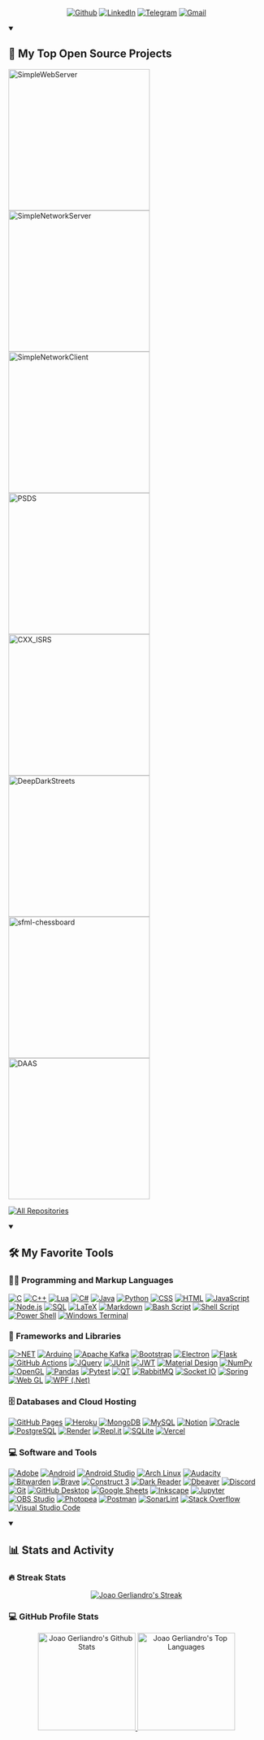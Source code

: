 <!-- Social badges section -->
<!-- Badges with custom icons - https://github.com/DenverCoder1/custom-icon-badges -->
<!-- View counter - https://github.com/DenverCoder1/Simple-View-Counter -->
<p align="center">
  <a href="https://github.com/joaogerliandro" target="_blank"><img alt="Github" src="https://img.shields.io/badge/GitHub-%2312100E.svg?&style=for-the-badge&logo=Github&logoColor=white" /></a>
  <a href="https://www.linkedin.com/in/joao-gerliandro" target="_blank"><img alt="LinkedIn" src="https://img.shields.io/badge/linkedin-%230077B5.svg?&style=for-the-badge&logo=linkedin&logoColor=white" /></a>
  <a href="https://t.me/joaogerliandro" target="_blank"><img alt="Telegram" src="https://img.shields.io/badge/Telegram-2CA5E0?style=for-the-badge&logo=telegram&logoColor=white" /></a>
  <a href="mailto:joaogerliandro@gmail.com" target="_blank"><img alt="Gmail" src="https://img.shields.io/badge/Gmail-D14836?style=for-the-badge&logo=gmail&logoColor=white" /></a>
</p>

<details open> 
  <summary><h2>📘 My Top Open Source Projects</h2></summary>

  <!-- Repo info cards - https://github.com/anuraghazra/github-readme-stats -->
  <p align="left">
    <a href="https://github.com/joaogerliandro/SimpleWebServer"><img width="278" src="https://denvercoder1-github-readme-stats.vercel.app/api/pin/?username=joaogerliandro&repo=SimpleWebServer&theme=react&bg_color=1F222E&title_color=F85D7F&hide_border=true&icon_color=F8D866&show_icons=true" alt="SimpleWebServer"></a>
    <a href="https://github.com/joaogerliandro/SimpleNetworkServer"><img width="278" src="https://denvercoder1-github-readme-stats.vercel.app/api/pin/?username=joaogerliandro&repo=SimpleNetworkServer&theme=react&bg_color=1F222E&title_color=F85D7F&hide_border=true&icon_color=F8D866&show_icons=true" alt="SimpleNetworkServer"></a>
    <a href="https://github.com/joaogerliandro/SimpleNetworkClient"><img width="278" src="https://denvercoder1-github-readme-stats.vercel.app/api/pin/?username=joaogerliandro&repo=SimpleNetworkClient&theme=react&bg_color=1F222E&title_color=F85D7F&hide_border=true&icon_color=F8D866&show_icons=true" alt="SimpleNetworkClient"></a> 
    <a href="https://github.com/joaogerliandro/PSDS"><img width="278" src="https://denvercoder1-github-readme-stats.vercel.app/api/pin/?username=joaogerliandro&repo=PSDS&theme=react&bg_color=1F222E&title_color=F85D7F&hide_border=true&icon_color=F8D866&show_icons=true" alt="PSDS"></a> 
        <a href="https://github.com/joaogerliandro/CXX_ISRS"><img width="278" src="https://denvercoder1-github-readme-stats.vercel.app/api/pin/?username=joaogerliandro&repo=CXX_ISRS&theme=react&bg_color=1F222E&title_color=F85D7F&hide_border=true&icon_color=F8D866&show_icons=true" alt="CXX_ISRS"></a> 
    <a href="https://github.com/joaogerliandro/DeepDarkStreets"><img width="278" src="https://denvercoder1-github-readme-stats.vercel.app/api/pin/?username=joaogerliandro&repo=DeepDarkStreets&theme=react&bg_color=1F222E&title_color=F85D7F&hide_border=true&icon_color=F8D866&show_icons=true" alt="DeepDarkStreets"></a> 
    <a href="https://github.com/joaogerliandro/sfml-chessboard"><img width="278" src="https://denvercoder1-github-readme-stats.vercel.app/api/pin/?username=joaogerliandro&repo=sfml-chessboard&theme=react&bg_color=1F222E&title_color=F85D7F&hide_border=true&icon_color=F8D866&show_icons=true" alt="sfml-chessboard"></a>
    <a href="https://github.com/joaogerliandro/DAAS"><img width="278" src="https://denvercoder1-github-readme-stats.vercel.app/api/pin/?username=joaogerliandro&repo=DAAS&theme=react&bg_color=1F222E&title_color=F85D7F&hide_border=true&icon_color=F8D866&show_icons=true" alt="DAAS"></a>
  </p>

  <a href="https://github.com/joaogerliandro?tab=repositories&q=&type=&language=&sort=stargazers"><img alt="All Repositories" title="All Repositories" src="https://custom-icon-badges.demolab.com/badge/-Click%20Here%20For%20All%20My%20Repos-1F222E?style=for-the-badge&logoColor=white&logo=repo"/></a>
</details>

<!-- <details open> 
  <summary><h2>📕 Top Projects I've Contributed To</h2></summary>

  <p align="left">
    <a href="https://github.com/pallets/flask"><img width="278" src="https://denvercoder1-github-readme-stats.vercel.app/api/pin/?username=pallets&repo=flask&theme=react&bg_color=1F222E&title_color=F85D7F&hide_border=true&icon_color=F8D866&show_icons=false&show_description=false" alt="flask"></a>
  </p>

  <p align="left">
    <a href="https://github.com/DenverCoderOne/My-Contributions/blob/main/README.md"><img alt="All Repositories" title="All Repositories" src="https://custom-icon-badges.demolab.com/badge/-Click%20Here%20For%20All%20My%20Forks-1F222E?style=for-the-badge&logoColor=white&logo=fork"/></a>
  </p>
</details> -->

<details open> 
  <summary><h2>🛠️ My Favorite Tools</h2></summary>
  <!-- Some badges are from https://github.com/Ileriayo/markdown-badges -->

  <h3>👨‍💻 Programming and Markup Languages</h3>

  <p>
      <a href="https://github.com/search?q=user%3Ajoaogerliandro+language%3Ac"><img alt="C" src="https://img.shields.io/badge/c-%2300599C.svg?style=for-the-badge&logo=c&logoColor=white"></a>
      <a href="https://github.com/search?q=user%3Ajoaogerliandro+language%3Acpp"><img alt="C++" src="https://img.shields.io/badge/c++-%2300599C.svg?style=for-the-badge&logo=c%2B%2B&logoColor=white"></a>
      <a href="https://github.com/search?q=user%3Ajoaogerliandro+language%3Alua"><img alt="Lua" src="https://img.shields.io/badge/lua-%232C2D72.svg?style=for-the-badge&logo=lua&logoColor=white"></a>
      <a href="https://github.com/search?q=user%3Ajoaogerliandro+language%3Acsharp"><img alt="C#" src="https://img.shields.io/badge/c%23-%23239120.svg?style=for-the-badge&logo=c-sharp&logoColor=white"></a>
          <a href="https://github.com/search?q=user%3Ajoaogerliandro+language%3Ajava"><img alt="Java" src="https://img.shields.io/badge/java-%23ED8B00.svg?style=for-the-badge&logo=openjdk&logoColor=white"></a>
      <a href="https://github.com/search?q=user%3Ajoaogerliandro+language%3Apython"><img alt="Python" src="https://img.shields.io/badge/python-3670A0?style=for-the-badge&logo=python&logoColor=ffdd54"></a>
      <a href="https://github.com/search?q=user%3Ajoaogerliandro+language%3Acss"><img alt="CSS" src="https://img.shields.io/badge/css3-%231572B6.svg?style=for-the-badge&logo=css3&logoColor=white"></a>
      <a href="https://github.com/search?q=user%3Ajoaogerliandro+language%3Ahtml"><img alt="HTML" src="https://img.shields.io/badge/html5-%23E34F26.svg?style=for-the-badge&logo=html5&logoColor=white"></a>
      <a href="https://github.com/search?q=user%3Ajoaogerliandro+language%3Ajavascript"><img alt="JavaScript" src="https://img.shields.io/badge/javascript-%23323330.svg?style=for-the-badge&logo=javascript&logoColor=%23F7DF1E"></a>
      <a href="https://github.com/search?q=user%3ADenverCoder1+language%3Ajavascript"><img alt="Node.js" src="https://img.shields.io/badge/Node.js-43853D.svg?style=for-the-badge&logo=node.js&logoColor=white"></a>
      <a href="https://github.com/search?q=user%3ADenverCoder1+language%3Asql"><img alt="SQL" src="https://custom-icon-badges.demolab.com/badge/SQL-025E8C.svg?style=for-the-badge&logo=database&logoColor=white"></a>
      <a href="https://github.com/search?q=user%3Ajoaogerliandro+language%3Atex"><img alt="LaTeX" src="https://img.shields.io/badge/latex-%23008080.svg?style=for-the-badge&logo=latex&logoColor=white"></a>
      <a href="https://github.com/search?q=user%3Ajoaogerliandro+language%3Amarkdown"><img alt="Markdown" src="https://img.shields.io/badge/markdown-%23000000.svg?style=for-the-badge&logo=markdown&logoColor=white"></a>
      <a href="https://github.com/search?q=user%3Ajoaogerliandro+language%3Abash"><img alt="Bash Script" src="https://img.shields.io/badge/Bash-121011.svg?style=for-the-badge&logo=gnu-bash&logoColor=white"></a>
      <a href="#"><img alt="Shell Script" src="https://img.shields.io/badge/shell_script-%23121011.svg?style=for-the-badge&logo=gnu-bash&logoColor=white"></a>
      <a href="#"><img alt="Power Shell" src="https://img.shields.io/badge/PowerShell-%235391FE.svg?style=for-the-badge&logo=powershell&logoColor=white"></a>
      <a href="#"><img alt="Windows Terminal" src="https://img.shields.io/badge/Windows%20Terminal-%234D4D4D.svg?style=for-the-badge&logo=windows-terminal&logoColor=white"></a>
  </p>

  <h3>🧰 Frameworks and Libraries</h3>

  <p>
      <a href="#"><img alt=">NET" src="https://img.shields.io/badge/.NET-5C2D91?style=for-the-badge&logo=.net&logoColor=white"></a>
      <a href="#"><img alt="Arduino" src="https://img.shields.io/badge/-Arduino-00979D?style=for-the-badge&logo=Arduino&logoColor=white"></a>
      <a href="#"><img alt="Apache Kafka" src="https://img.shields.io/badge/Apache%20Kafka-000?style=for-the-badge&logo=apachekafka"></a>
      <a href="#"><img alt="Bootstrap" src="https://img.shields.io/badge/bootstrap-%238511FA.svg?style=for-the-badge&logo=bootstrap&logoColor=white"></a>
      <a href="#"><img alt="Electron" src="https://img.shields.io/badge/Electron-191970?style=for-the-badge&logo=Electron&logoColor=white"></a>
      <a href="#"><img alt="Flask" src="https://img.shields.io/badge/flask-%23000.svg?style=for-the-badge&logo=flask&logoColor=white"></a>
      <a href="#"><img alt="GitHub Actions" src="https://img.shields.io/badge/GitHub%20Actions-2671E5.svg?style=for-the-badge&logo=github%20actions&logoColor=white"></a>
      <a href="#"><img alt="JQuery" src="https://img.shields.io/badge/jquery-%230769AD.svg?style=for-the-badge&logo=jquery&logoColor=white"></a>
      <a href="#"><img alt="JUnit" src="https://custom-icon-badges.demolab.com/badge/JUnit-25A162.svg?style=for-the-badge&logo=check-circle&logoColor=white"></a>
      <a href="#"><img alt="JWT" src="https://img.shields.io/badge/JWT-black?style=for-the-badge&logo=JSON%20web%20tokens"></a>
      <a href="#"><img alt="Material Design" src="https://img.shields.io/badge/Material%20Design-0081CB.svg?style=for-the-badge&logo=material-design&logoColor=white"></a>
      <a href="#"><img alt="NumPy" src="https://img.shields.io/badge/Numpy-013243.svg?style=for-the-badge&logo=numpy&logoColor=white"></a>
      <a href="#"><img alt="OpenGL" src="https://img.shields.io/badge/OpenGL-%23FFFFFF.svg?style=for-the-badge&logo=opengl"></a>
      <a href="#"><img alt="Pandas" src="https://img.shields.io/badge/Pandas-150458.svg?style=for-the-badge&logo=pandas&logoColor=white"></a>
      <a href="#"><img alt="Pytest" src="https://img.shields.io/badge/Pytest-0A9EDC.svg?style=for-the-badge&logo=pytest&logoColor=white"></a>
      <a href="#"><img alt="QT" src="https://img.shields.io/badge/Qt-%23217346.svg?style=for-the-badge&logo=Qt&logoColor=white"></a>
      <a href="#"><img alt="RabbitMQ" src="https://img.shields.io/badge/Rabbitmq-FF6600?style=for-the-badge&logo=rabbitmq&logoColor=white"></a>
      <a href="#"><img alt="Socket IO" src="https://img.shields.io/badge/Socket.io-black?style=for-the-badge&logo=socket.io&badgeColor=010101"></a>
      <a href="#"><img alt="Spring" src="https://img.shields.io/badge/spring-%236DB33F.svg?style=for-the-badge&logo=spring&logoColor=white"></a>
      <a href="#"><img alt="Web GL" src="https://img.shields.io/badge/WebGL-990000?logo=webgl&logoColor=white&style=for-the-badge"></a>
      <a href="#"><img alt="WPF (.Net)" src="https://img.shields.io/badge/WPF-5C2D91?style=for-the-badge&logo=.net&logoColor=white"></a>
  </p>

  <h3>🗄️ Databases and Cloud Hosting</h3>

  <p>
      <a href="#"><img alt="GitHub Pages" src="https://img.shields.io/badge/GitHub%20Pages-327FC7.svg?logo=github&logoColor=white"></a>
      <a href="#"><img alt="Heroku" src="https://img.shields.io/badge/Heroku-430098.svg?logo=heroku&logoColor=white"></a>
      <a href="#"><img alt="MongoDB" src ="https://img.shields.io/badge/MongoDB-4ea94b.svg?logo=mongodb&logoColor=white"></a>
      <a href="#"><img alt="MySQL" src="https://img.shields.io/badge/MySQL-00f.svg?logo=mysql&logoColor=white"></a>
      <a href="#"><img alt="Notion" src="https://img.shields.io/badge/Notion-010101.svg?logo=notion&logoColor=white"></a>
      <a href="#"><img alt="Oracle" src ="https://img.shields.io/badge/Oracle-F00000.svg?logo=oracle&logoColor=white"></a>
      <a href="#"><img alt="PostgreSQL" src ="https://img.shields.io/badge/PostgreSQL-316192.svg?logo=postgresql&logoColor=white"></a>
      <a href="#"><img alt="Render" src="https://img.shields.io/badge/Render-00979D.svg?logo=render&logoColor=white"></a>
      <a href="#"><img alt="Repl.it" src="https://img.shields.io/badge/Repl.it-0D101E.svg?logo=Replit&logoColor=white"></a>
      <a href="#"><img alt="SQLite" src ="https://img.shields.io/badge/SQLite-07405e.svg?logo=sqlite&logoColor=white"></a>
      <a href="#"><img alt="Vercel" src="https://img.shields.io/badge/Vercel-000000.svg?logo=vercel&logoColor=white"></a>
  </p>

  <h3>💻 Software and Tools</h3>

  <p>
      <a href="#"><img alt="Adobe" src="https://img.shields.io/badge/Adobe-FF0000.svg?logo=adobe&logoColor=white"></a>
      <a href="#"><img alt="Android" src="https://img.shields.io/badge/Android-3DDC84?logo=android&logoColor=white"></a>
      <a href="#"><img alt="Android Studio" src="https://img.shields.io/badge/Android%20Studio-008678.svg?logo=android-studio&logoColor=white"></a>
      <a href="#"><img alt="Arch Linux" src="https://img.shields.io/badge/Arch%20Linux-1793D1.svg?logo=arch-linux&logoColor=white"></a>
      <a href="#"><img alt="Audacity" src="https://img.shields.io/badge/-Audacity-0000CC?logo=audacity&logoColor=white"></a>
      <a href="#"><img alt="Bitwarden" src="https://img.shields.io/badge/-Bitwarden-175DDC?logo=bitwarden&logoColor=white"></a>
      <a href="#"><img alt="Brave" src="https://img.shields.io/badge/-Brave-FB542B?logo=brave&logoColor=white"></a>
      <a href="#"><img alt="Construct 3" src="https://img.shields.io/badge/Construct%203-00b56a.svg?logo=construct-3&logoColor=white"></a>
      <a href="#"><img alt="Dark Reader" src="https://img.shields.io/badge/-Dark%20Reader-141E24?logo=dark-reader&logoColor=white"></a>
      <a href="#"><img alt="Dbeaver" src="https://custom-icon-badges.demolab.com/badge/-Dbeaver-372923?logo=dbeaver-mono&logoColor=white"></a>
      <a href="#"><img alt="Discord" src="https://img.shields.io/badge/-Discord-5865F2.svg?logo=discord&logoColor=white"></a>
      <a href="#"><img alt="Git" src="https://img.shields.io/badge/Git-F05033.svg?logo=git&logoColor=white"></a>
      <a href="#"><img alt="GitHub Desktop" src="https://img.shields.io/badge/GitHub%20Desktop-8034A9.svg?logo=github&logoColor=white"></a>
      <a href="#"><img alt="Google Sheets" src="https://img.shields.io/badge/Sheets-34A853.svg?logo=google%20sheets&logoColor=white"></a>
      <a href="#"><img alt="Inkscape" src="https://img.shields.io/badge/Inkscape-000000?logo=Inkscape&logoColor=white"></a>
      <a href="#"><img alt="Jupyter" src="https://img.shields.io/badge/Jupyter-F37626.svg?logo=Jupyter&logoColor=white"></a>
      <a href="#"><img alt="OBS Studio" src="https://img.shields.io/badge/-OBS-302E31?logo=obs-studio&logoColor=white"></a>
      <a href="#"><img alt="Photopea" src="https://img.shields.io/badge/Photopea-18A497?logo=photopea&logoColor=white"></a>
      <a href="#"><img alt="Postman" src="https://img.shields.io/badge/Postman-FF6C37?logo=postman&logoColor=white"></a>
      <a href="#"><img alt="SonarLint" src="https://img.shields.io/badge/-SonarLint-CB2029?logo=sonarlint&logoColor=white"></a>
      <a href="#"><img alt="Stack Overflow" src="https://img.shields.io/badge/-Stack%20Overflow-FE7A16?logo=stack-overflow&logoColor=white"></a>
      <a href="#"><img alt="Visual Studio Code" src="https://img.shields.io/badge/Visual%20Studio%20Code-0078d7.svg?logo=visual-studio-code&logoColor=white"></a>
  </p>
</details>

<details open> 
  <summary><h2>📊 Stats and Activity</h2></summary>

  <h3>🔥 Streak Stats</h3>

  <!-- GitHub Readme Streak Stats - https://github.com/DenverCoder1/github-readme-streak-stats -->
  <p align="center">
    <a href="https://git.io/streak-stats"><img alt="Joao Gerliandro's Streak" src="https://streak-stats.demolab.com?user=joaogerliandro&theme=midnight-purple" /></a>
  </p>

  <h3>💻 GitHub Profile Stats</h3>

  <!-- https://github.com/anuraghazra/github-readme-stats -->
  <p align="center">
    <a href="https://github.com/anuraghazra/github-readme-stats">
      <img alt="Joao Gerliandro's Github Stats" src="https://denvercoder1-github-readme-stats.vercel.app/api/?username=joaogerliandro&show_icons=true&include_all_commits=true&count_private=true&theme=react&hide_border=true&bg_color=1F222E&title_color=F85D7F&icon_color=F8D866" height="192px"/>
    </a>
    <a href="https://github.com/anuraghazra/github-readme-stats">
      <img alt="Joao Gerliandro's Top Languages" src="https://denvercoder1-github-readme-stats.vercel.app/api/top-langs/?username=joaogerliandro&langs_count=8&layout=compact&theme=react&hide_border=true&bg_color=1F222E&title_color=F85D7F&icon_color=F8D866&hide=Jupyter%20Notebook,Roff" height="192px"/>
    </a>
  </p>
  <br/>
</details>
